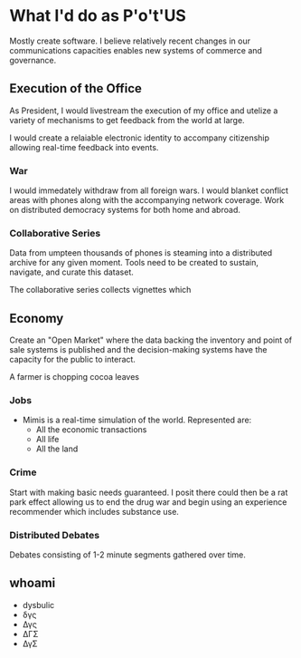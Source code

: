 # What I'd do as P'o't'US

Mostly create software. I believe relatively recent changes in our communications capacities enables new systems of commerce and governance.

## Execution of the Office

As President, I would livestream the execution of my office and utelize a variety of mechanisms to get feedback from the world at large.

I would create a relaiable electronic identity to accompany citizenship allowing real-time feedback into events.

### War

I would immedately withdraw from all foreign wars. I would blanket conflict areas with phones along with the accompanying network coverage. Work on distributed democracy systems for both home and abroad.

### Collaborative Series

Data from umpteen thousands of phones is steaming into a distributed archive for any given moment. Tools need to be created to sustain, navigate, and curate this dataset.

The collaborative series collects vignettes which 

## Economy

Create an "Open Market" where the data backing the inventory and point of sale systems is published and the decision-making systems have the capacity for the public to interact.

A farmer is chopping cocoa leaves 


### Jobs

* Mimis is a real-time simulation of the world. Represented are:
    - All the economic transactions
    - All life
    - All the land
    
### Crime

Start with making basic needs guaranteed. I posit there could then be a rat park effect allowing us to end the drug war and begin using an experience recommender which includes substance use.

### Distributed Debates

Debates consisting of 1-2 minute segments gathered over time.

## whoami

* dysbulic
* δγς
* Δγς
* ΔΓΣ
* ΔγΣ
